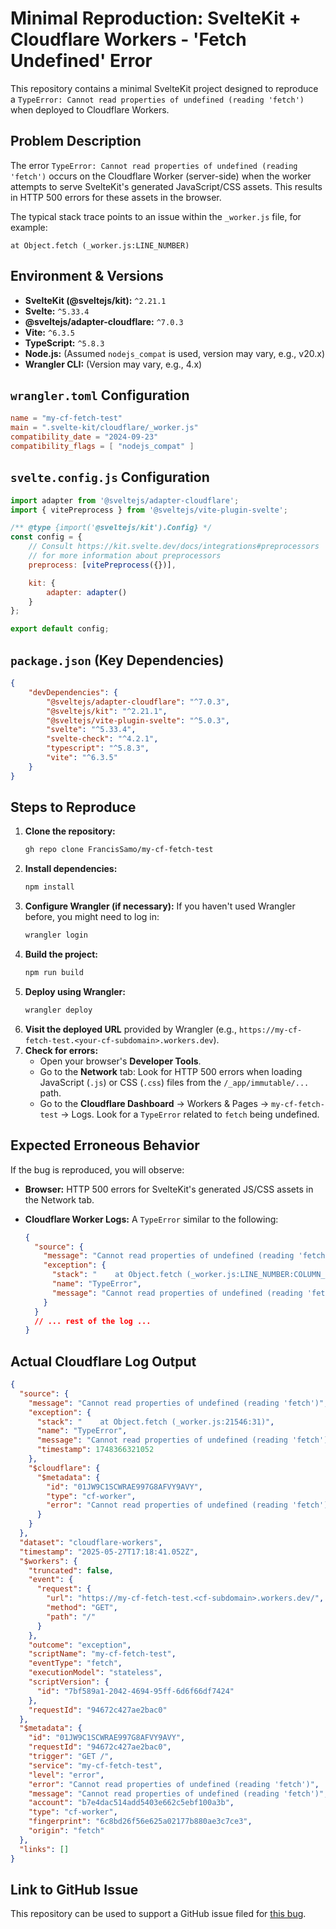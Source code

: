 # Minimal Reproduction: SvelteKit + Cloudflare Workers - 'Fetch Undefined' Error

This repository contains a minimal SvelteKit project designed to reproduce a `TypeError: Cannot read properties of undefined (reading 'fetch')` when deployed to Cloudflare Workers.

## Problem Description

The error `TypeError: Cannot read properties of undefined (reading 'fetch')` occurs on the Cloudflare Worker (server-side) when the worker attempts to serve SvelteKit's generated JavaScript/CSS assets. This results in HTTP 500 errors for these assets in the browser.

The typical stack trace points to an issue within the `_worker.js` file, for example:

```
at Object.fetch (_worker.js:LINE_NUMBER)
```

## Environment & Versions

*   **SvelteKit (@sveltejs/kit):** `^2.21.1`
*   **Svelte:** `^5.33.4`
*   **@sveltejs/adapter-cloudflare:** `^7.0.3`
*   **Vite:** `^6.3.5`
*   **TypeScript:** `^5.8.3`
*   **Node.js:** (Assumed `nodejs_compat` is used, version may vary, e.g., v20.x)
*   **Wrangler CLI:** (Version may vary, e.g., 4.x)

## `wrangler.toml` Configuration

```toml
name = "my-cf-fetch-test"
main = ".svelte-kit/cloudflare/_worker.js"
compatibility_date = "2024-09-23"
compatibility_flags = [ "nodejs_compat" ]
```

## `svelte.config.js` Configuration

```javascript
import adapter from '@sveltejs/adapter-cloudflare';
import { vitePreprocess } from '@sveltejs/vite-plugin-svelte';

/** @type {import('@sveltejs/kit').Config} */
const config = {
	// Consult https://kit.svelte.dev/docs/integrations#preprocessors
	// for more information about preprocessors
	preprocess: [vitePreprocess({})],

	kit: {
		adapter: adapter()
	}
};

export default config;
```

## `package.json` (Key Dependencies)

```json
{
	"devDependencies": {
		"@sveltejs/adapter-cloudflare": "^7.0.3",
		"@sveltejs/kit": "^2.21.1",
		"@sveltejs/vite-plugin-svelte": "^5.0.3",
		"svelte": "^5.33.4",
		"svelte-check": "^4.2.1",
		"typescript": "^5.8.3",
		"vite": "^6.3.5"
	}
}
```

## Steps to Reproduce

1.  **Clone the repository:**
    ```bash
    gh repo clone FrancisSamo/my-cf-fetch-test
    ```
2.  **Install dependencies:**
    ```bash
    npm install
    ```
3.  **Configure Wrangler (if necessary):**
    If you haven't used Wrangler before, you might need to log in:
    ```bash
    wrangler login
    ```
4.  **Build the project:**
    ```bash
    npm run build
    ```
5.  **Deploy using Wrangler:**
    ```bash
    wrangler deploy
    ```
6.  **Visit the deployed URL** provided by Wrangler (e.g., `https://my-cf-fetch-test.<your-cf-subdomain>.workers.dev`).
7.  **Check for errors:**
    *   Open your browser's **Developer Tools**.
    *   Go to the **Network** tab: Look for HTTP 500 errors when loading JavaScript (`.js`) or CSS (`.css`) files from the `/_app/immutable/...` path.
    *   Go to the **Cloudflare Dashboard** -> Workers & Pages -> `my-cf-fetch-test` -> Logs. Look for a `TypeError` related to `fetch` being undefined.

## Expected Erroneous Behavior

If the bug is reproduced, you will observe:

*   **Browser:** HTTP 500 errors for SvelteKit's generated JS/CSS assets in the Network tab.
*   **Cloudflare Worker Logs:** A `TypeError` similar to the following:

    ```json
    {
      "source": {
        "message": "Cannot read properties of undefined (reading 'fetch')",
        "exception": {
          "stack": "    at Object.fetch (_worker.js:LINE_NUMBER:COLUMN_NUMBER)", 
          "name": "TypeError",
          "message": "Cannot read properties of undefined (reading 'fetch')"
        }
      }
      // ... rest of the log ...
    }
    ```

## Actual Cloudflare Log Output

```json
{
  "source": {
    "message": "Cannot read properties of undefined (reading 'fetch')",
    "exception": {
      "stack": "    at Object.fetch (_worker.js:21546:31)",
      "name": "TypeError",
      "message": "Cannot read properties of undefined (reading 'fetch')",
      "timestamp": 1748366321052
    },
    "$cloudflare": {
      "$metadata": {
        "id": "01JW9C1SCWRAE997G8AFVY9AVY",
        "type": "cf-worker",
        "error": "Cannot read properties of undefined (reading 'fetch')"
      }
    }
  },
  "dataset": "cloudflare-workers",
  "timestamp": "2025-05-27T17:18:41.052Z",
  "$workers": {
    "truncated": false,
    "event": {
      "request": {
        "url": "https://my-cf-fetch-test.<cf-subdomain>.workers.dev/",
        "method": "GET",
        "path": "/"
      }
    },
    "outcome": "exception",
    "scriptName": "my-cf-fetch-test",
    "eventType": "fetch",
    "executionModel": "stateless",
    "scriptVersion": {
      "id": "7bf589a1-2042-4694-95ff-6d6f66df7424"
    },
    "requestId": "94672c427ae2bac0"
  },
  "$metadata": {
    "id": "01JW9C1SCWRAE997G8AFVY9AVY",
    "requestId": "94672c427ae2bac0",
    "trigger": "GET /",
    "service": "my-cf-fetch-test",
    "level": "error",
    "error": "Cannot read properties of undefined (reading 'fetch')",
    "message": "Cannot read properties of undefined (reading 'fetch')",
    "account": "b7e4dac514add5403e662c5ebf100a3b",
    "type": "cf-worker",
    "fingerprint": "6c8bd26f56e625a02177b880ae3c7ce3",
    "origin": "fetch"
  },
  "links": []
}
```

## Link to GitHub Issue

This repository can be used to support a GitHub issue filed for [this bug](https://github.com/sveltejs/kit/issues/13832).
